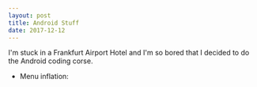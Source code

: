 ```yaml
---
layout: post
title: Android Stuff
date: 2017-12-12
---
```


I'm stuck in a Frankfurt Airport Hotel and I'm so bored that I decided to do the Android coding corse.

* Menu inflation:
